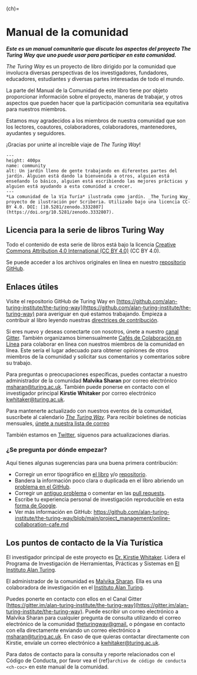 (ch)=
# Manual de la comunidad

***Este es un manual comunitario que discute los aspectos del proyecto The Turing Way que uno puede usar para participar en esta comunidad.***

_The Turing Way_ es un proyecto de libro dirigido por la comunidad que involucra diversas perspectivas de los investigadores, fundadores, educadores, estudiantes y diversas partes interesadas de todo el mundo.

La parte del Manual de la Comunidad de este libro tiene por objeto proporcionar información sobre el proyecto, maneras de trabajar, y otros aspectos que pueden hacer que la participación comunitaria sea equitativa para nuestros miembros.

Estamos muy agradecidos a los miembros de nuestra comunidad que son los lectores, coautores, colaboradores, colaboradores, mantenedores, ayudantes y seguidores.

¡Gracias por unirte al increíble viaje de _The Turing Way_!

```{figure} ../figures/community.jpg
---
height: 400px
name: community
alt: Un jardín lleno de gente trabajando en diferentes partes del jardín. Alguien está dando la bienvenida a otros, alguien está enseñando lo básico, alguien está escribiendo las mejores prácticas y alguien está ayudando a esta comunidad a crecer.
---
*La comunidad de la Vía Turía* ilustrada como jardín. _The Turing Way_ proyecto de ilustración por Scriberia. Utilizado bajo una licencia CC-BY 4.0. DOI: [10.5281/zenodo.3332807](https://doi.org/10.5281/zenodo.3332807).
```

## Licencia para la serie de libros Turing Way

Todo el contenido de esta serie de libros está bajo la licencia [Creative Commons Attribution 4.0 International (CC BY 4.0)](https://creativecommons.org/licenses/by/4.0/deed.ast) (CC BY 4.0).

Se puede acceder a los archivos originales en línea en nuestro [repositorio GitHub](https://github.com/alan-turing-institute/the-turing-way/tree/main/book/website).

## Enlaces útiles

Visite el repositorio GitHub de Turing Way en [https://github.com/alan-turing-institute/the-turing-way](https://github.com/alan-turing-institute/the-turing-way) para averiguar en qué estamos trabajando. Empieza a contribuir al libro leyendo nuestras [directrices de contribución](https://github.com/alan-turing-institute/the-turing-way/blob/main/CONTRIBUTING.md).

Si eres nuevo y deseas conectarte con nosotros, únete a nuestro [canal Gitter](https://gitter.im/alan-turing-institute/the-turing-way). También organizamos bimensualmente [Cafés de Colaboración en Línea](https://github.com/alan-turing-institute/the-turing-way/blob/main/project_management/online-collaboration-cafe.md) para colaborar en línea con nuestros miembros de la comunidad en línea. Este sería el lugar adecuado para obtener opiniones de otros miembros de la comunidad y solicitar sus comentarios y comentarios sobre su trabajo.

Para preguntas o preocupaciones específicas, puedes contactar a nuestro administrador de la comunidad **Malvika Sharan** por correo electrónico [msharan@turing.ac.uk](mailto:msharan@turing.ac.uk). También puede ponerse en contacto con el investigador principal **Kirstie Whitaker** por correo electrónico [kwhitaker@turing.ac.uk](mailto:kwhitaker@turing.ac.uk).

Para mantenerte actualizado con nuestros eventos de la comunidad, suscríbete al calendario [_The Turing Way_](https://calendar.google.com/calendar?cid=dGhldHVyaW5nd2F5QGdtYWlsLmNvbQ). Para recibir boletines de noticias mensuales, [únete a nuestra lista de correo](https://tinyletter.com/TuringWay)

También estamos en [Twitter](https://twitter.com/turingway), síguenos para actualizaciones diarias.

### ¿Se pregunta por dónde empezar?

Aquí tienes algunas sugerencias para una buena primera contribución:

- Corregir un error tipográfico en [el libro](https://the-turing-way.netlify.com) y/o [repositorio](https://github.com/alan-turing-institute/the-turing-way).
- Bandera la información poco clara o duplicada en el libro abriendo un [problema en el GitHub](https://github.com/alan-turing-institute/the-turing-way/issues).
- Corregir un [antiguo problema](https://github.com/alan-turing-institute/the-turing-way/issues) o comentar en las [pull requests](https://github.com/alan-turing-institute/the-turing-way/pulls).
- Escribe tu experiencia personal de investigación reproducible en esta [forma de Google](https://goo.gl/forms/akFqZEIy2kxAjfZW2).
- Ver más información en GitHub: https://github.com/alan-turing-institute/the-turing-way/blob/main/project_management/online-collaboration-cafe.md

## Los puntos de contacto de la Vía Turística

El investigador principal de este proyecto es [Dr. Kirstie Whitaker](https://whitakerlab.github.io/about). Lidera el Programa de Investigación de Herramientas, Prácticas y Sistemas en [El Instituto Alan Turing](http://turing.ac.uk).

El administrador de la comunidad es [Malvika Sharan](https://about.me/malvikasharan). Ella es una colaboradora de investigación en el [Instituto Alan Turing](http://turing.ac.uk).

Puedes ponerte en contacto con ellos en el Canal Gitter [https://gitter.im/alan-turing-institute/the-turing-way](https://gitter.im/alan-turing-institute/the-turing-way). Puede escribir un correo electrónico a Malvika Sharan para cualquier pregunta de consulta utilizando el correo electrónico de la comunidad [theturingway@gmail.](mailto:theturingway@gmail.com) o póngase en contacto con ella directamente enviando un correo electrónico a [msharan@turing.ac.uk](mailto:msharan@turing.ac.uk). En caso de que quieras contactar directamente con Kirstie, envíale un correo electrónico a [kwhitaker@turing.ac.uk](mailto:kwhitaker@turing.ac.uk).

Para datos de contacto para la consulta y reporte relacionados con el Código de Conducta, por favor vea el {ref}`archivo de código de conducta <ch-coc>` en este manual de la comunidad.
